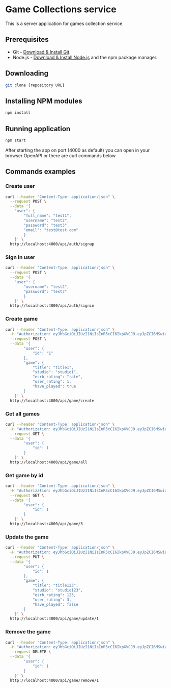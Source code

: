 # Game Collections service

This is a server application for games collection service

## Prerequisites

- Git - [Download & Install Git](https://git-scm.com/downloads).
- Node.js - [Download & Install Node.js](https://nodejs.org/en/download/) and the npm package manager.

## Downloading

```bash
git clone {repository URL}
```

## Installing NPM modules

```bash
npm install
```

## Running application

```bash
npm start
```

After starting the app on port (4000 as default) you can open in your browser OpenAPI or there are curl commands below

## Commands examples

### Create user

```bash
curl --header "Content-Type: application/json" \
  --request POST \
  --data '{
    "user": {
        "full_name": "test1",
        "username": "test2",
        "password": "test3",
        "email": "test@test.com"
        }
    }' \
  http://localhost:4000/api/auth/signup
```

### Sign in user

```bash
curl --header "Content-Type: application/json" \
  --request POST \
  --data '{
    "user": {
        "username": "test2",
        "password": "test3"
        }
    }' \
  http://localhost:4000/api/auth/signin
```

### Create game

```bash
curl --header "Content-Type: application/json" \
  -H "Authorization: eyJhbGciOiJIUzI1NiIsInR5cCI6IkpXVCJ9.eyJpZCI6MSwiaWF0IjoxNjIxNzI2OTI2LCJleHAiOjE2MjE4MTMzMjZ9.7M5IVT8GId-E5AjrhfFEQbGDjLSaMS1lpVU3gUZ1g4k" \
  --request POST \
  --data '{
        "user": {
            "id": "1"
        },
        "game": {
            "title": "title1",
            "studio": "studio1",
            "esrb_rating": "rate",
            "user_rating": 1,
            "have_played": true
        }
    }' \
  http://localhost:4000/api/game/create
```

### Get all games

```bash
curl --header "Content-Type: application/json" \
  -H "Authorization: eyJhbGciOiJIUzI1NiIsInR5cCI6IkpXVCJ9.eyJpZCI6MSwiaWF0IjoxNjIxNzE5NjI0LCJleHAiOjE2MjE4MDYwMjR9._mLXKyrAp0LPyjZxrimW8z-rTq4UUGGRxU9SkVAmUls" \
  --request GET \
  --data '{
        "user": {
            "id": 1
        }
    }' \
  http://localhost:4000/api/game/all
```

### Get game by id

```bash
curl --header "Content-Type: application/json" \
  -H "Authorization: eyJhbGciOiJIUzI1NiIsInR5cCI6IkpXVCJ9.eyJpZCI6MSwiaWF0IjoxNjIxNzE5NjI0LCJleHAiOjE2MjE4MDYwMjR9._mLXKyrAp0LPyjZxrimW8z-rTq4UUGGRxU9SkVAmUls" \
  --request GET \
  --data '{
        "user": {
            "id": 1
        }
    }' \
  http://localhost:4000/api/game/3
```

### Update the game

```bash
curl --header "Content-Type: application/json" \
  -H "Authorization: eyJhbGciOiJIUzI1NiIsInR5cCI6IkpXVCJ9.eyJpZCI6MSwiaWF0IjoxNjIxNzE5NjI0LCJleHAiOjE2MjE4MDYwMjR9._mLXKyrAp0LPyjZxrimW8z-rTq4UUGGRxU9SkVAmUls" \
  --request PUT \
  --data '{
        "user": {
            "id": 1
        },
        "game": {
            "title": "title123",
            "studio": "studio123",
            "esrb_rating": 123,
            "user_rating": 3,
            "have_played": false
        }
    }' \
  http://localhost:4000/api/game/update/1
```

### Remove the game

```bash
curl --header "Content-Type: application/json" \
  -H "Authorization: eyJhbGciOiJIUzI1NiIsInR5cCI6IkpXVCJ9.eyJpZCI6MSwiaWF0IjoxNjIxNzE5NjI0LCJleHAiOjE2MjE4MDYwMjR9._mLXKyrAp0LPyjZxrimW8z-rTq4UUGGRxU9SkVAmUls" \
  --request DELETE \
  --data '{
        "user": {
            "id": 1
        }
    }' \
  http://localhost:4000/api/game/remove/1
```
